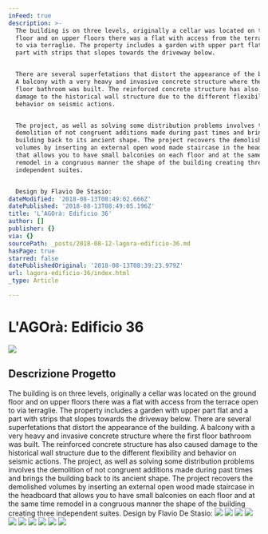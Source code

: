 ```yaml
---
inFeed: true
description: >-
  The building is on three levels, originally a cellar was located on the ground
  floor and on upper floors there was a flat with access from the terrace open
  to via terraglie. The property includes a garden with upper part flat and a
  part with strips that slopes towards the driveway below.


  There are several superfetations that distort the appearance of the building.
  A balcony with a very heavy and invasive concrete structure where the first
  floor bathroom was built. The reinforced concrete structure has also caused
  damage to the historical wall structure due to the different flexibility and
  behavior on seismic actions.


  The project, as well as solving some distribution problems involves the
  demolition of not congruent additions made during past times and brings the
  building back to its ancient shape. The project recovers the demolished
  volumes by inserting an external open wood made staircase in the headboard 
  that allows you to have small balconies on each floor and at the same time
  remodel in a congruous manner the shape of the building creating three
  independent suites.


  Design by Flavio De Stasio:
dateModified: '2018-08-13T08:49:02.666Z'
datePublished: '2018-08-13T08:49:05.196Z'
title: 'L’AGOrà: Edificio 36'
author: []
publisher: {}
via: {}
sourcePath: _posts/2018-08-12-lagora-edificio-36.md
hasPage: true
starred: false
datePublishedOriginal: '2018-08-13T08:39:23.979Z'
url: lagora-edificio-36/index.html
_type: Article

---
```

# L'AGOrà: Edificio 36
![](https://the-grid-user-content.s3-us-west-2.amazonaws.com/af82750e-dc30-41b5-98af-14b86af64594.png)

## Descrizione Progetto

The building is on three levels, originally a cellar was located on the ground floor and on upper floors there was a flat with access from the terrace open to via terraglie. The property includes a garden with upper part flat and a part with strips that slopes towards the driveway below.
There are several superfetations that distort the appearance of the building. A balcony with a very heavy and invasive concrete structure where the first floor bathroom was built. The reinforced concrete structure has also caused damage to the historical wall structure due to the different flexibility and behavior on seismic actions.
The project, as well as solving some distribution problems involves the demolition of not congruent additions made during past times and brings the building back to its ancient shape. The project recovers the demolished volumes by inserting an external open wood made staircase in the headboard that allows you to have small balconies on each floor and at the same time remodel in a congruous manner the shape of the building creating three independent suites.
Design by Flavio De Stasio:
![](https://s3-us-west-2.amazonaws.com/the-grid-img/p/82a416b223dc3929a224d7ddd8c2ee83958e67e0.jpg)
![](https://the-grid-user-content.s3-us-west-2.amazonaws.com/fe53e3ec-d42d-45f2-9fd4-3007c60d470f.jpg)
![](https://s3-us-west-2.amazonaws.com/the-grid-img/p/9b7968e1d103022466ea20d0fc25dcb970c45938.jpg)
![](https://the-grid-user-content.s3-us-west-2.amazonaws.com/690a50df-e96e-464a-943f-a74ec251faf8.jpg)
![](https://the-grid-user-content.s3-us-west-2.amazonaws.com/575a2677-af3c-4944-831b-6f6783798771.jpg)
![](https://the-grid-user-content.s3-us-west-2.amazonaws.com/71e07b9d-4729-4056-9643-f748e08a0290.jpg)
![](https://the-grid-user-content.s3-us-west-2.amazonaws.com/04e9baf9-b944-40a2-9247-2d10623e4b8f.jpg)
![](https://the-grid-user-content.s3-us-west-2.amazonaws.com/a185fbe1-25a1-46bc-a033-03d24c4fc639.jpg)
![](https://the-grid-user-content.s3-us-west-2.amazonaws.com/67d79b3d-4805-4e73-80d8-7fa51972b7d6.jpg)
![](https://the-grid-user-content.s3-us-west-2.amazonaws.com/9ae2b9f6-2041-46ed-a970-f21a88adf0b4.jpg)